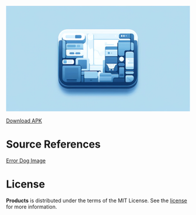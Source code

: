![Products Head](docs/head.png "Products Head")

[Download APK](https://alad1nks.github.io/products-app/products-app.apk)

# Source References

[Error Dog Image](https://memedia.ru/spec/antidogs.php)

# License

**Products** is distributed under the terms of the MIT License. See the [license](LICENSE) for more
information.
